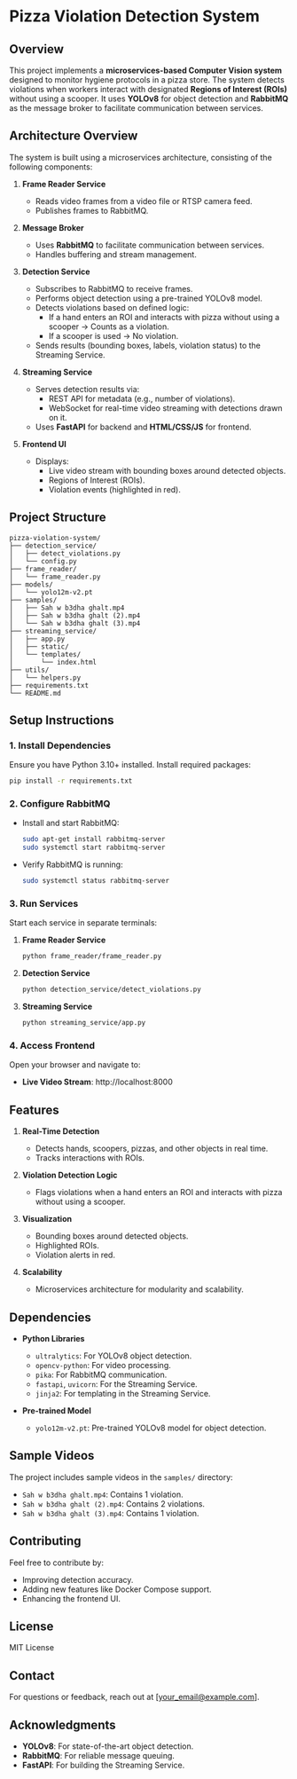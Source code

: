 # Pizza Violation Detection System

## Overview
This project implements a **microservices-based Computer Vision system** designed to monitor hygiene protocols in a pizza store. The system detects violations when workers interact with designated **Regions of Interest (ROIs)** without using a scooper. It uses **YOLOv8** for object detection and **RabbitMQ** as the message broker to facilitate communication between services.

## Architecture Overview

The system is built using a microservices architecture, consisting of the following components:

1. **Frame Reader Service**
   - Reads video frames from a video file or RTSP camera feed.
   - Publishes frames to RabbitMQ.

2. **Message Broker**
   - Uses **RabbitMQ** to facilitate communication between services.
   - Handles buffering and stream management.

3. **Detection Service**
   - Subscribes to RabbitMQ to receive frames.
   - Performs object detection using a pre-trained YOLOv8 model.
   - Detects violations based on defined logic:
     - If a hand enters an ROI and interacts with pizza without using a scooper → Counts as a violation.
     - If a scooper is used → No violation.
   - Sends results (bounding boxes, labels, violation status) to the Streaming Service.

4. **Streaming Service**
   - Serves detection results via:
     - REST API for metadata (e.g., number of violations).
     - WebSocket for real-time video streaming with detections drawn on it.
   - Uses **FastAPI** for backend and **HTML/CSS/JS** for frontend.

5. **Frontend UI**
   - Displays:
     - Live video stream with bounding boxes around detected objects.
     - Regions of Interest (ROIs).
     - Violation events (highlighted in red).

## Project Structure

```
pizza-violation-system/
├── detection_service/
│   ├── detect_violations.py
│   └── config.py
├── frame_reader/
│   └── frame_reader.py
├── models/
│   └── yolo12m-v2.pt
├── samples/
│   ├── Sah w b3dha ghalt.mp4
│   ├── Sah w b3dha ghalt (2).mp4
│   └── Sah w b3dha ghalt (3).mp4
├── streaming_service/
│   ├── app.py
│   ├── static/
│   └── templates/
│       └── index.html
├── utils/
│   └── helpers.py
├── requirements.txt
└── README.md
```

## Setup Instructions

### 1. Install Dependencies
Ensure you have Python 3.10+ installed. Install required packages:

```bash
pip install -r requirements.txt
```

### 2. Configure RabbitMQ
- Install and start RabbitMQ:
  ```bash
  sudo apt-get install rabbitmq-server
  sudo systemctl start rabbitmq-server
  ```
- Verify RabbitMQ is running:
  ```bash
  sudo systemctl status rabbitmq-server
  ```

### 3. Run Services
Start each service in separate terminals:

1. **Frame Reader Service**
   ```bash
   python frame_reader/frame_reader.py
   ```

2. **Detection Service**
   ```bash
   python detection_service/detect_violations.py
   ```

3. **Streaming Service**
   ```bash
   python streaming_service/app.py
   ```

### 4. Access Frontend
Open your browser and navigate to:
- **Live Video Stream**: http://localhost:8000

## Features

1. **Real-Time Detection**
   - Detects hands, scoopers, pizzas, and other objects in real time.
   - Tracks interactions with ROIs.

2. **Violation Detection Logic**
   - Flags violations when a hand enters an ROI and interacts with pizza without using a scooper.

3. **Visualization**
   - Bounding boxes around detected objects.
   - Highlighted ROIs.
   - Violation alerts in red.

4. **Scalability**
   - Microservices architecture for modularity and scalability.

## Dependencies

- **Python Libraries**
  - `ultralytics`: For YOLOv8 object detection.
  - `opencv-python`: For video processing.
  - `pika`: For RabbitMQ communication.
  - `fastapi`, `uvicorn`: For the Streaming Service.
  - `jinja2`: For templating in the Streaming Service.

- **Pre-trained Model**
  - `yolo12m-v2.pt`: Pre-trained YOLOv8 model for object detection.

## Sample Videos
The project includes sample videos in the `samples/` directory:
- `Sah w b3dha ghalt.mp4`: Contains 1 violation.
- `Sah w b3dha ghalt (2).mp4`: Contains 2 violations.
- `Sah w b3dha ghalt (3).mp4`: Contains 1 violation.

## Contributing
Feel free to contribute by:
- Improving detection accuracy.
- Adding new features like Docker Compose support.
- Enhancing the frontend UI.

## License
MIT License

## Contact
For questions or feedback, reach out at [your_email@example.com].

## Acknowledgments
- **YOLOv8**: For state-of-the-art object detection.
- **RabbitMQ**: For reliable message queuing.
- **FastAPI**: For building the Streaming Service.
```
